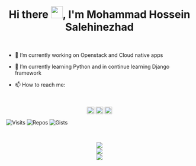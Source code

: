 <h1 align="center">Hi there <img src="https://media.giphy.com/media/hvRJCLFzcasrR4ia7z/giphy.gif" width="32">, I'm Mohammad Hossein Salehinezhad</h1>

<br/>

<p align="center">

- 🔭 I’m currently working on Openstack and Cloud native apps

- 🌱 I’m currently learning Python and in continue learning Django framework 

- 📫 How to reach me:</p>

<br/> 

<p align="center">
<!-- <a href=<> target="blank"><img align="center" src=https://cdn.jsdelivr.net/npm/simple-icons@3.0.1/icons/codepen.svg height="20" width="20" /></a>
<a href=<> target="blank"><img align="center" src=https://cdn.jsdelivr.net/npm/simple-icons@3.0.1/icons/dev-dot-to.svg height="20" width="20" /></a>
<a href=<> target="blank"><img align="center" src=https://cdn.jsdelivr.net/npm/simple-icons@3.0.1/icons/twitter.svg height="20" width="20" /></a> -->
<a href=https://www.linkedin.com/in/mrunix1998 target="blank"><img align="center" src=https://cdn.jsdelivr.net/npm/simple-icons@3.0.1/icons/linkedin.svg height="20" width="20" /></a>
<a href=https://www.instagram.com/mohammad331saleh target="blank"><img align="center" src=https://cdn.jsdelivr.net/npm/simple-icons@3.0.1/icons/instagram.svg height="20" width="20" /></a>
<a href=https://t.me/mrunix1998 target="blank"><img align="center" src="https://cdn.jsdelivr.net/npm/simple-icons@3.0.1/icons/telegram.svg" height="20" width="20" /></a>
</p>

![Visits](https://badges.pufler.dev/visits/mrunix1998/mrunix1998)
![Repos](https://badges.pufler.dev/repos/mrunix1998)
![Gists](https://badges.pufler.dev/gists/mrunix1998)

<br/>  

<p align="center">
  <img src=https://github-readme-stats.vercel.app/api?username=mrunix1998&hide_border=true&bg_color=191b1f&title_color=36beb6&text_color=fff&line_height=20&hide=["stars"] />
  <br/>
  <img src=https://github-readme-streak-stats.herokuapp.com?user=mrunix1998&theme=bear&hide_border=true&date_format=j%20M%5B%20Y%5D&background&background=191B1F&fire=36BEB6&ring=36BEB6&stroke=FFFFFF88&sideNums=36BEB6&currStreakNum=FFFFFF&currStreakLabel=562979&sideLabels=D6DD45&dates=FFFFFF76 />
  <br/>
  <img src=https://github-readme-stats.vercel.app/api/top-langs/?username=mrunix1998&layout=compact&hide_border=true&bg_color=191b1f&title_color=36beb6&text_color=28B4B8 />
</p>

<br/>